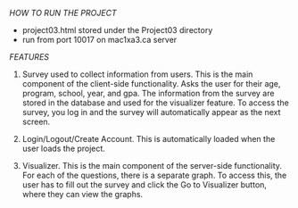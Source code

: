 *HOW TO RUN THE PROJECT*

- project03.html stored under the Project03 directory
- run from port 10017 on mac1xa3.ca server

*FEATURES*

1. Survey used to collect information from users. This is the main component of the client-side functionality. Asks the user for their age, program, school, year, and gpa. The information from the survey are stored in the database and used for the visualizer feature. To access the survey, you log in and the survey will automatically appear as the next screen.

2. Login/Logout/Create Account. This is automatically loaded when the user loads the project.

3. Visualizer. This is the main component of the server-side functionality. For each of the questions, there is a separate graph. To access this, the user has to fill out the survey and click the
Go to Visualizer button, where they can view the graphs.
